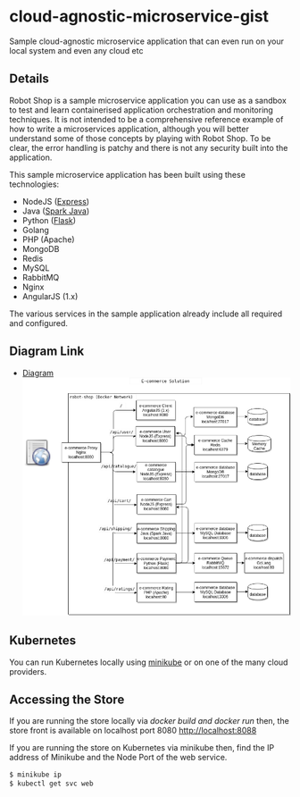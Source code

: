 # cloud-agnostic-microservice-gist
Sample cloud-agnostic microservice application that can even run on your local system and even any cloud etc

## Details
Robot Shop is a sample microservice application you can use as a sandbox to test and learn containerised application orchestration and monitoring techniques. It is not intended to be a comprehensive reference example of how to write a microservices application, although you will better understand some of those concepts by playing with Robot Shop. To be clear, the error handling is patchy and there is not any security built into the application.

This sample microservice application has been built using these technologies:
- NodeJS ([Express](http://expressjs.com/))
- Java ([Spark Java](http://sparkjava.com/))
- Python ([Flask](http://flask.pocoo.org))
- Golang
- PHP (Apache)
- MongoDB
- Redis
- MySQL
- RabbitMQ
- Nginx
- AngularJS (1.x)

The various services in the sample application already include all required and configured.

## Diagram Link
* [Diagram](https://app.diagrams.net/#G1_EmBlzU-CQhmRvWVPbbzbk6SMK2XqmEP)
![Diagram](https://github.com/prashant7july/cloud-agnostic-microservice-gist/blob/main/assets/E-commerce-Solution.png?raw=true)

## Kubernetes
You can run Kubernetes locally using [minikube](https://github.com/kubernetes/minikube) or on one of the many cloud providers.

## Accessing the Store
If you are running the store locally via *docker build and docker run* then, the store front is available on localhost port 8080 [http://localhost:8088](http://localhost:8088/)

If you are running the store on Kubernetes via minikube then, find the IP address of Minikube and the Node Port of the web service.

```shell
$ minikube ip
$ kubectl get svc web
```